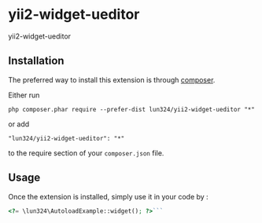 yii2-widget-ueditor
===================
yii2-widget-ueditor

Installation
------------

The preferred way to install this extension is through [composer](http://getcomposer.org/download/).

Either run

```
php composer.phar require --prefer-dist lun324/yii2-widget-ueditor "*"
```

or add

```
"lun324/yii2-widget-ueditor": "*"
```

to the require section of your `composer.json` file.


Usage
-----

Once the extension is installed, simply use it in your code by  :

```php
<?= \lun324\AutoloadExample::widget(); ?>```